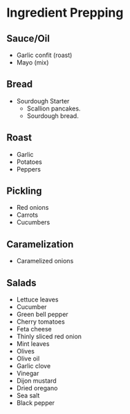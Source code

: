 # Ingredient Prepping

## Sauce/Oil

- Garlic confit (roast)
- Mayo (mix)

## Bread

- Sourdough Starter
  - Scallion pancakes.
  - Sourdough bread.

## Roast

- Garlic
- Potatoes
- Peppers

## Pickling

- Red onions
- Carrots
- Cucumbers

## Caramelization

- Caramelized onions

## Salads

- Lettuce leaves
- Cucumber
- Green bell pepper
- Cherry tomatoes
- Feta cheese
- Thinly sliced red onion
- Mint leaves
- Olives
- Olive oil
- Garlic clove
- Vinegar
- Dijon mustard
- Dried oregano
- Sea salt
- Black pepper
